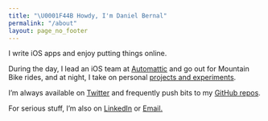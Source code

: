 ```yaml
---
title: "\U0001F44B Howdy, I'm Daniel Bernal"
permalink: "/about"
layout: page_no_footer
---
```


I write iOS apps and enjoy putting things online.  

During the day, I lead an iOS team at  [Automattic](https://automattic.com/) and go out for Mountain Bike rides, and at night, I take on personal [projects and experiments](/apps).

I’m always available on  [Twitter](https://twitter.com/afterxleep)  and frequently push bits to my [GitHub repos](https://github.com/afterxleep).

For serious stuff, I’m also on  [LinkedIn](http://linkedin.com/in/danielbernalm) or [Email.](mailto:&#100;&#97;&#110;&#105;&#101;&#108;&#98;&#101;&#114;&#110;&#97;&#108;&#64;&#104;&#101;&#121;&#46;&#99;&#111;&#109;)